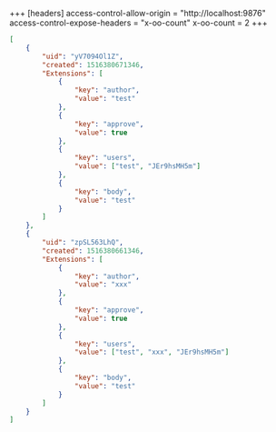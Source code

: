 +++
[headers]
access-control-allow-origin = "http://localhost:9876"
access-control-expose-headers = "x-oo-count"
x-oo-count = 2
+++

```json
[
	{
		"uid": "yV7094Ol1Z",
		"created": 1516380671346,
		"Extensions": [
			{
				"key": "author",
				"value": "test"
			},
			{
				"key": "approve",
				"value": true
			},
			{
				"key": "users",
				"value": ["test", "JEr9hsMH5m"]
			},
			{
				"key": "body",
				"value": "test"
			}
		]
	},
	{
		"uid": "zpSL563LhQ",
		"created": 1516380661346,
		"Extensions": [
			{
				"key": "author",
				"value": "xxx"
			},
			{
				"key": "approve",
				"value": true
			},
			{
				"key": "users",
				"value": ["test", "xxx", "JEr9hsMH5m"]
			},
			{
				"key": "body",
				"value": "test"
			}
		]
	}
]
```
